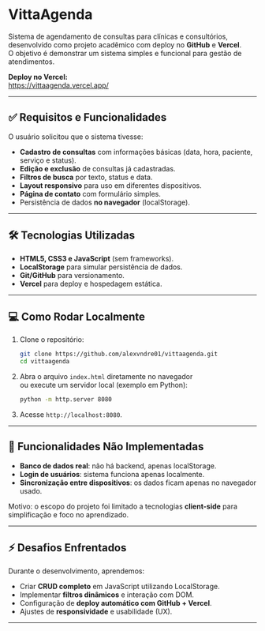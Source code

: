 # VittaAgenda

Sistema de agendamento de consultas para clínicas e consultórios, desenvolvido como projeto acadêmico com deploy no **GitHub** e **Vercel**.  
O objetivo é demonstrar um sistema simples e funcional para gestão de atendimentos.

**Deploy no Vercel:** <br />
https://vittaagenda.vercel.app/

---

## ✅ Requisitos e Funcionalidades

O usuário solicitou que o sistema tivesse:

- **Cadastro de consultas** com informações básicas (data, hora, paciente, serviço e status).
- **Edição e exclusão** de consultas já cadastradas.
- **Filtros de busca** por texto, status e data.
- **Layout responsivo** para uso em diferentes dispositivos.
- **Página de contato** com formulário simples.
- Persistência de dados **no navegador** (localStorage).

---

## 🛠️ Tecnologias Utilizadas

- **HTML5, CSS3 e JavaScript** (sem frameworks).
- **LocalStorage** para simular persistência de dados.
- **Git/GitHub** para versionamento.
- **Vercel** para deploy e hospedagem estática.

---

## 💻 Como Rodar Localmente

1. Clone o repositório:
   ```bash
   git clone https://github.com/alexvndre01/vittaagenda.git
   cd vittaagenda
   ```

2. Abra o arquivo `index.html` diretamente no navegador  
   ou execute um servidor local (exemplo em Python):
   ```bash
   python -m http.server 8080
   ```

3. Acesse `http://localhost:8080`.

---

## 🚫 Funcionalidades Não Implementadas

- **Banco de dados real**: não há backend, apenas localStorage.
- **Login de usuários**: sistema funciona apenas localmente.
- **Sincronização entre dispositivos**: os dados ficam apenas no navegador usado.

Motivo: o escopo do projeto foi limitado a tecnologias **client-side** para simplificação e foco no aprendizado.

---

## ⚡ Desafios Enfrentados

Durante o desenvolvimento, aprendemos:

- Criar **CRUD completo** em JavaScript utilizando LocalStorage.
- Implementar **filtros dinâmicos** e interação com DOM.
- Configuração de **deploy automático com GitHub + Vercel**.
- Ajustes de **responsividade** e usabilidade (UX).

---
